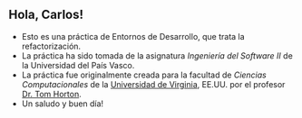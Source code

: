 Hola, Carlos!
-------------

* Esto es una práctica de Entornos de Desarrollo, que trata la refactorización.
* La práctica ha sido tomada de la asignatura _Ingeniería del Software II_ de la
Universidad del País Vasco.
* La práctica fue originalmente creada para la facultad de _Ciencias Computacionales_
de la [Universidad de Virginia](https://virginia.edu), EE.UU. por el profesor [Dr. Tom Horton](http://www.cs.virginia.edu/%7Ehorton/).
* Un saludo y buen día!
